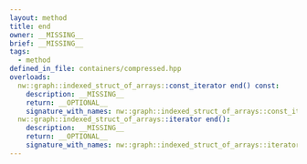 ```yaml
---
layout: method
title: end
owner: __MISSING__
brief: __MISSING__
tags:
  - method
defined_in_file: containers/compressed.hpp
overloads:
  nw::graph::indexed_struct_of_arrays::const_iterator end() const:
    description: __MISSING__
    return: __OPTIONAL__
    signature_with_names: nw::graph::indexed_struct_of_arrays::const_iterator end() const
  nw::graph::indexed_struct_of_arrays::iterator end():
    description: __MISSING__
    return: __OPTIONAL__
    signature_with_names: nw::graph::indexed_struct_of_arrays::iterator end()
---
```


